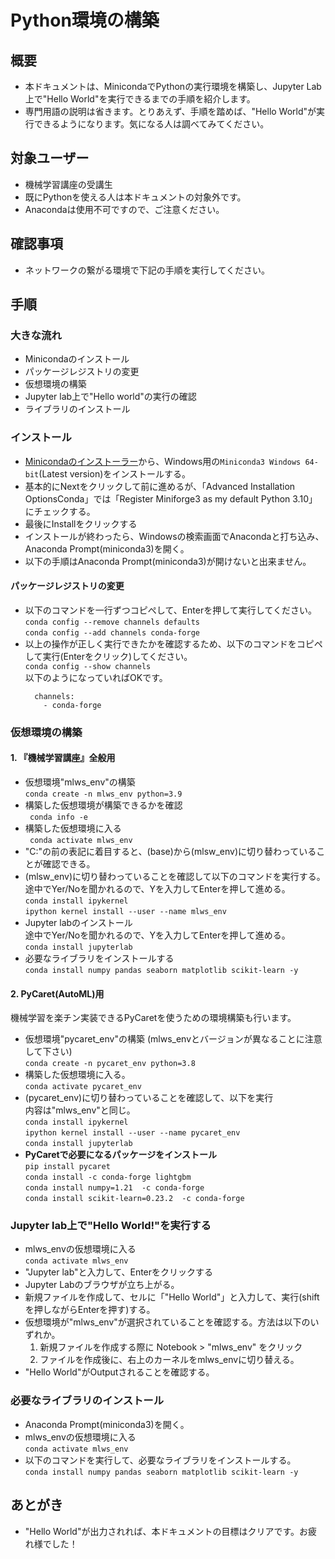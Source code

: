 # Python環境の構築

## 概要
- 本ドキュメントは、MinicondaでPythonの実行環境を構築し、Jupyter Lab上で"Hello World"を実行できるまでの手順を紹介します。
- 専門用語の説明は省きます。とりあえず、手順を踏めば、"Hello World"が実行できるようになります。気になる人は調べてみてください。

## 対象ユーザー
- 機械学習講座の受講生
- 既にPythonを使える人は本ドキュメントの対象外です。
- Anacondaは使用不可ですので、ご注意ください。

## 確認事項
- ネットワークの繋がる環境で下記の手順を実行してください。

## 手順
### 大きな流れ
  - Minicondaのインストール
  - パッケージレジストリの変更
  - 仮想環境の構築
  - Jupyter lab上で"Hello world"の実行の確認
  - ライブラリのインストール
### インストール
- [Minicondaのインストーラー](https://docs.conda.io/en/latest/miniconda.html#windows-installers)から、Windows用の`Miniconda3 Windows 64-bit`(Latest version)をインストールする。
- 基本的にNextをクリックして前に進めるが、「Advanced Installation OptionsConda」では「Register Miniforge3 as my default Python 3.10」にチェックする。
- 最後にInstallをクリックする
- インストールが終わったら、Windowsの検索画面でAnacondaと打ち込み、Anaconda Prompt(miniconda3)を開く。
- 以下の手順はAnaconda Prompt(miniconda3)が開けないと出来ません。
#### パッケージレジストリの変更
- 以下のコマンドを一行ずつコピぺして、Enterを押して実行してください。<br>
```conda config --remove channels defaults```<br>
```conda config --add channels conda-forge```<br>
- 以上の操作が正しく実行できたかを確認するため、以下のコマンドをコピペして実行(Enterをクリック)してください。<br>
```conda config --show channels```<br>
以下のようになっていればOKです。
  ```
    channels:
      - conda-forge
  ```
### 仮想環境の構築
#### 1. 『機械学習講座』全般用
  - 仮想環境"mlws_env"の構築<br>
  ```conda create -n mlws_env python=3.9```
  - 構築した仮想環境が構築できるかを確認<br>
  ``` conda info -e```
  - 構築した仮想環境に入る<br>
  ``` conda activate mlws_env```
  - "C:"の前の表記に着目すると、(base)から(mlsw_env)に切り替わっていることが確認できる。
  - (mlsw_env)に切り替わっていることを確認して以下のコマンドを実行する。<br>途中でYer/Noを聞かれるので、Yを入力してEnterを押して進める。<br>
  ``` conda install ipykernel ```<br>
  ```ipython kernel install --user --name mlws_env  ```
  - Jupyter labのインストール<br>途中でYer/Noを聞かれるので、Yを入力してEnterを押して進める。<br>
  ```conda install jupyterlab```
  - 必要なライブラリをインストールする<br>
  ```conda install numpy pandas seaborn matplotlib scikit-learn -y```

#### 2. PyCaret(AutoML)用
機械学習を楽チン実装できるPyCaretを使うための環境構築も行います。<br>
  - 仮想環境"pycaret_env"の構築 (mlws_envとバージョンが異なることに注意して下さい) <br>
    ```conda create -n pycaret_env python=3.8```
  - 構築した仮想環境に入る。<br>
    ```conda activate pycaret_env```
  - (pycaret_env)に切り替わっていることを確認して、以下を実行<br>
    内容は"mlws_env"と同じ。<br>
    ```conda install ipykernel ```<br>
    ```ipython kernel install --user --name pycaret_env  ```<br>
    ```conda install jupyterlab```<br>
  - **PyCaretで必要になるパッケージをインストール**<br>
    ```pip install pycaret```<br>
    ```conda install -c conda-forge lightgbm```<br>
    ```conda install numpy=1.21  -c conda-forge```<br>
    ```conda install scikit-learn=0.23.2  -c conda-forge```<br>


### Jupyter lab上で"Hello World!"を実行する
- mlws_envの仮想環境に入る<br>
``` conda activate mlws_env ```
- "Jupyter lab"と入力して、Enterをクリックする
- Jupyter Labのブラウザが立ち上がる。
- 新規ファイルを作成して、セルに「"Hello World"」と入力して、実行(shiftを押しながらEnterを押す)する。
- 仮想環境が"mlws_env"が選択されていることを確認する。方法は以下のいずれか。
  1. 新規ファイルを作成する際に Notebook > "mlws_env" をクリック
  2. ファイルを作成後に、右上のカーネルをmlws_envに切り替える。
- "Hello World"がOutputされることを確認する。

### 必要なライブラリのインストール
- Anaconda Prompt(miniconda3)を開く。
- mlws_envの仮想環境に入る<br>
``` conda activate mlws_env ```
- 以下のコマンドを実行して、必要なライブラリをインストールする。<br>
```conda install numpy pandas seaborn matplotlib scikit-learn -y```
## あとがき
- "Hello World"が出力されれば、本ドキュメントの目標はクリアです。お疲れ様でした！


